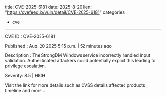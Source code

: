  
title: CVE-2025-6181
date: 2025-8-20
lien: "https://cvefeed.io/vuln/detail/CVE-2025-6181"
categories:
  - cve
---

CVE ID : CVE-2025-6181

Published :  Aug. 20
2025
5:15 p.m. | 52 minutes ago

Description : The StrongDM Windows service incorrectly handled input validation. Authenticated attackers could potentially exploit this leading to privilege escalation.

Severity: 8.5 | HIGH

Visit the link for more details
such as CVSS details
affected products
timeline
and more...
